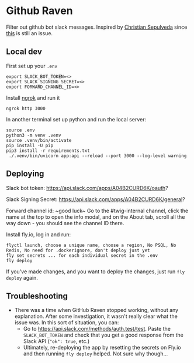 # Github Raven

Filter out github bot slack messages.
Inspired by [Christian Sepulveda](https://medium.com/justideas-io/slack-notifications-filter-4760ed642457v)
since [this](https://github.com/integrations/slack/issues/1408) is still an issue.

## Local dev

First set up your `.env`
```
export SLACK_BOT_TOKEN=<>
export SLACK_SIGNING_SECRET=<>
export FORWARD_CHANNEL_ID=<>
```

Install [ngrok](https://ngrok.com/download) and run it
```
ngrok http 3000
```

In another terminal set up python and run the local server:
```
source .env
python3 -m venv .venv
source .venv/bin/activate
pip install -U pip
pip3 install -r requirements.txt
 ./.venv/bin/uvicorn app:api --reload --port 3000 --log-level warning
```


## Deploying

Slack bot token: https://api.slack.com/apps/A04B2CURD6K/oauth?

Slack Signing Secret: https://api.slack.com/apps/A04B2CURD6K/general?

Forward channel id: ~good luck~ Go to the #twig-internal channel, click the name at the top to open the info modal, and on the About tab, scroll all the way down - you should see the channel ID there.

Install fly.io, log in and run:
```
flyctl launch, choose a unique name, choose a region, No PSQL, No Redis, No need for .dockerignore, don't deploy just yet
fly set secrets ... for each individual secret in the .env
fly deploy
```

If you've made changes, and you want to deploy the changes, just run `fly deploy` again.

## Troubleshooting

- There was a time when GitHub Raven stopped working, without any explanation. After some investigation, it wasn't really clear what the issue was. In this sort of situation, you can:
  - Go to https://api.slack.com/methods/auth.test/test. Paste the `SLACK_BOT_TOKEN` and check that you get a good response from the Slack API (`"ok": true`, etc.)
  - Ultimately, re-deploying the app by resetting the secrets on Fly.io and then running `fly deploy` helped. Not sure why though...
